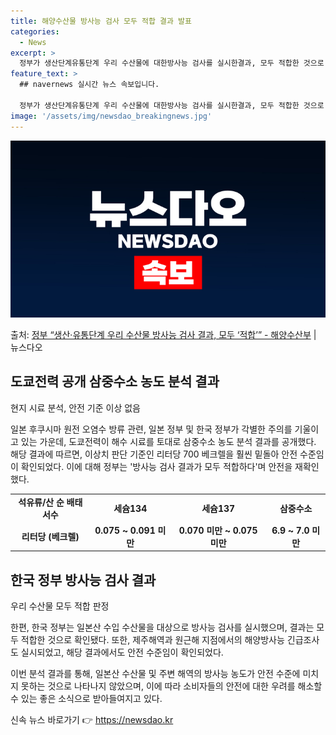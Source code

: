 ```yaml
---
title: 해양수산물 방사능 검사 모두 적합 결과 발표
categories:
  - News
excerpt: >
  정부가 생산단계유통단계 우리 수산물에 대한방사능 검사를 실시한결과, 모두 적합한 것으로 확인됐다. 박성훈 해…
feature_text: >
  ## navernews 실시간 뉴스 속보입니다.

  정부가 생산단계유통단계 우리 수산물에 대한방사능 검사를 실시한결과, 모두 적합한 것으로 확인됐다. 박성훈 해…
image: '/assets/img/newsdao_breakingnews.jpg'
---
```


![뉴스다오 속보](/assets/img/newsdao_breakingnews.jpg)

<p>출처: <a href="https://newsdao.kr/2777" rel="dofollow">정부 “생산·유통단계 우리 수산물 방사능 검사 결과, 모두 ‘적합’” - 해양수산부</a> | 뉴스다오</p>

<h2 data-ke-size="size26">도쿄전력 공개 삼중수소 농도 분석 결과</h2>
현지 시료 분석, 안전 기준 이상 없음

일본 후쿠시마 원전 오염수 방류 관련, 일본 정부 및 한국 정부가 각별한 주의를 기울이고 있는 가운데, 도쿄전력이 해수 시료를 토대로 삼중수소 농도 분석 결과를 공개했다. 해당 결과에 따르면, 이상치 판단 기준인 리터당 700 베크렐을 훨씬 밑돌아 안전 수준임이 확인되었다. 이에 대해 정부는 '방사능 검사 결과가 모두 적합하다'며 안전을 재확인했다.

<p data-ke-size="size16"></p>

<table>
  <tr>
    <td style="text-align: center; height: 17px;"><b>석유류/산 순 배태서수</b></td>
    <td style="text-align: center; height: 17px;"><b>세슘134</b></td>
    <td style="text-align: center; height: 17px;"><b>세슘137</b></td>
    <td style="text-align: center; height: 17px;"><b>삼중수소</b></td>
  </tr>
  <tr>
    <td style="text-align: center; height: 17px;"><b>리터당 (베크렐)</b></td>
    <td style="text-align: center; height: 17px;"><b>0.075 ~ 0.091 미만</b></td>
    <td style="text-align: center; height: 17px;"><b>0.070 미만 ~ 0.075 미만</b></td>
    <td style="text-align: center; height: 17px;"><b>6.9 ~ 7.0 미만</b></td>
  </tr>
</table>

<p data-ke-size="size16"></p>

<h2 data-ke-size="size26">한국 정부 방사능 검사 결과</h2>
우리 수산물 모두 적합 판정

한편, 한국 정부는 일본산 수입 수산물을 대상으로 방사능 검사를 실시했으며, 결과는 모두 적합한 것으로 확인됐다. 또한, 제주해역과 원근해 지점에서의 해양방사능 긴급조사도 실시되었고, 해당 결과에서도 안전 수준임이 확인되었다.

<p data-ke-size="size16"></p>

이번 분석 결과를 통해, 일본산 수산물 및 주변 해역의 방사능 농도가 안전 수준에 미치지 못하는 것으로 나타나지 않았으며, 이에 따라 소비자들의 안전에 대한 우려를 해소할 수 있는 좋은 소식으로 받아들여지고 있다. 

신속 뉴스 바로가기 👉 <a href="https://newsdao.kr" rel="dofollow">https://newsdao.kr</a>


